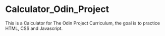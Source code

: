 # Calculator_Odin_Project

This is a Calculator for The Odin Project Curriculum, the goal is to practice HTML, CSS and Javascript.